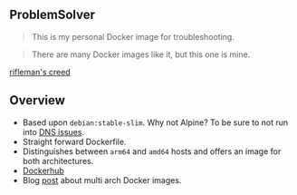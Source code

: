 ## ProblemSolver

> This is my personal Docker image for troubleshooting.

> There are many Docker images like it, but this one is mine.

[rifleman's creed](https://en.wikipedia.org/wiki/Rifleman%27s_Creed)

## Overview

- Based upon `debian:stable-slim`. Why not Alpine? To be sure to not run into [DNS issues](https://stackoverflow.com/a/65593511).
- Straight forward Dockerfile.
- Distinguishes between `arm64` and `amd64` hosts and offers an image for both architectures.
- [Dockerhub](https://hub.docker.com/r/allaman/problemsolver)
- Blog [post](https://rootknecht.net/blog/multi-arch-docker/) about multi arch Docker images.
